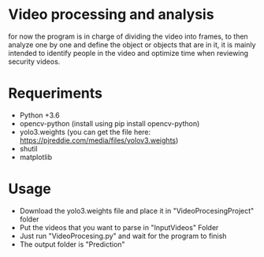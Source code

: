 # Video processing and analysis

for now the program is in charge of dividing the video into frames, to then analyze one by one and define the object or objects that are in it,
it is mainly intended to identify people in the video and optimize time when reviewing security videos.


# Requeriments

- Python +3.6
- opencv-python (install using pip install opencv-python)
- yolo3.weights (you can get the file here: https://pjreddie.com/media/files/yolov3.weights)
- shutil
- matplotlib


# Usage

- Download the yolo3.weights file and place it in "VideoProcesingProject" folder
- Put the videos that you want to parse in "InputVideos" Folder
- Just run "VideoProcesing.py" and wait for the program to finish
- The output folder is "Prediction"
